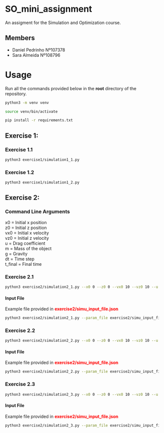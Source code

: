 # SO_mini_assignment

An assigment for the Simulation and Optimization course.

## Members
- Daniel Pedrinho Nº107378
- Sara Almeida Nº108796

# Usage 

Run all the commands provided below in the **root** directory of the repository. 

```bash
python3 -m venv venv

source venv/bin/activate

pip install -r requirements.txt
```

## Exercise 1:

### Exercise 1.1
```bash
python3 exercise1/simulation1_1.py 
```

### Exercise 1.2
```bash
python3 exercise1/simulation1_2.py 
```

## Exercise 2:

### Command Line Arguments
x0 = Initial x position \
z0 = Initial z position \
vx0 = Initial x velocity \
vz0 = Initial z velocity \
u = Drag coefficient \
m = Mass of the object \
g = Gravity <!-- Defaulted to 9.81, not necessary to use parameter --> \
dt = Time step \
t_final = Final time

### Exercise 2.1
```bash
python3 exercise2/simulation2_1.py --x0 0 --z0 0 --vx0 10 --vz0 10 --u 0.1 --m 1.0 --g 9.81 --dt 0.01 --t_final 5.0 
```

#### Input File
Example file provided in <span style="color:red; font-weight: bold;">exercise2/simu_input_file.json</span>

```bash
python3 exercise2/simulation2_1.py --param_file exercise2/simu_input_file.json
```

### Exercise 2.2
```bash
python3 exercise2/simulation2_2.py --x0 0 --z0 0 --vx0 10 --vz0 10 --u 0.1 --m 1.0 --g 9.81 --dt 0.01 --t_final 5.0 
```

#### Input File
Example file provided in <span style="color:red; font-weight: bold;">exercise2/simu_input_file.json</span>

```bash
python3 exercise2/simulation2_2.py --param_file exercise2/simu_input_file.json
```

### Exercise 2.3
```bash
python3 exercise2/simulation2_3.py --x0 0 --z0 0 --vx0 10 --vz0 10 --u 0.1 --m 1.0 --g 9.81 --dt 0.01 --t_final 5.0 
```

#### Input File
Example file provided in <span style="color:red; font-weight: bold;">exercise2/simu_input_file.json</span>

```bash
python3 exercise2/simulation2_3.py --param_file exercise2/simu_input_file.json
```


